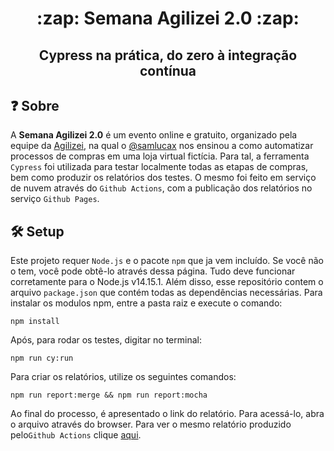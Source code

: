 <h1 align="center">:zap: Semana Agilizei 2.0 :zap:</h1>
<h2 align="center">Cypress na prática, do zero à integração contínua</h2>

## :question: Sobre

A **Semana Agilizei 2.0** é um evento online e gratuito, organizado pela equipe da [Agilizei](https://agilizei.com/), na qual o [@samlucax](https://github.com/samlucax) nos ensinou a como automatizar processos de compras em uma loja virtual fictícia. 
Para tal, a ferramenta `Cypress` foi utilizada para testar localmente todas as etapas de compras, bem como produzir os relatórios dos testes. O mesmo foi feito em serviço de nuvem através do `Github Actions`, com a publicação dos relatórios no serviço `Github Pages`.

## :hammer_and_wrench: Setup

Este projeto requer `Node.js` e o pacote `npm` que ja vem incluído. Se você não o tem, você pode obtê-lo através dessa página. Tudo deve funcionar corretamente para o Node.js v14.15.1. Além disso, esse repositório contem o arquivo `package.json` que contém todas as dependências necessárias. Para instalar os modulos npm, entre a pasta raiz e execute o comando:

`npm install`

Após, para rodar os testes, digitar no terminal:

`npm run cy:run`

Para criar os relatórios, utilize os seguintes comandos:

`npm run report:merge && npm run report:mocha`

Ao final do processo, é apresentado o link do relatório. Para acessá-lo, abra o arquivo através do browser.
Para ver o mesmo relatório produzido pelo`Github Actions` clique [aqui](https://lobophf.github.io/semana-agilizei/).
